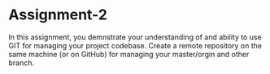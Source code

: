 # Assignment-2
In this assignment, you demnstrate your understanding of and ability
to use GIT for managing your project codebase.  Create a remote
repository on the same machine (or on GitHub) for managing your
master/orgin and other branch.
